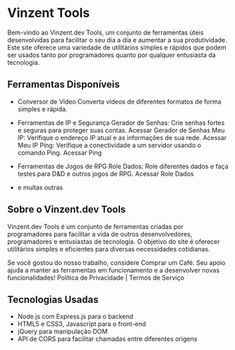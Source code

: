 # Vinzent Tools

Bem-vindo ao Vinzent.dev Tools, um conjunto de ferramentas úteis desenvolvidas para facilitar o seu dia a dia e aumentar a sua produtividade. Este site oferece uma variedade de utilitários simples e rápidos que podem ser usados tanto por programadores quanto por qualquer entusiasta da tecnologia.

## Ferramentas Disponíveis
- Conversor de Vídeo
    Converta vídeos de diferentes formatos de forma simples e rápida.

- Ferramentas de IP e Segurança
    Gerador de Senhas: Crie senhas fortes e seguras para proteger suas contas.
    Acessar Gerador de Senhas
    Meu IP: Verifique o endereço IP atual e as informações de sua rede.
    Acessar Meu IP
    Ping: Verifique a conectividade a um servidor usando o comando Ping.
    Acessar Ping

- Ferramentas de Jogos de RPG
    Role Dados: Role diferentes dados e faça testes para D&D e outros jogos de RPG.
    Acessar Role Dados
- e muitas outras

## Sobre o Vinzent.dev Tools

Vinzent.dev Tools é um conjunto de ferramentas criadas por programadores para facilitar a vida de outros desenvolvedores, programadores e entusiastas de tecnologia. O objetivo do site é oferecer utilitários simples e eficientes para diversas necessidades cotidianas.

Se você gostou do nosso trabalho, considere Comprar um Café. Seu apoio ajuda a manter as ferramentas em funcionamento e a desenvolver novas funcionalidades!
Política de Privacidade | Termos de Serviço

## Tecnologias Usadas

- Node.js com Express.js para o backend
- HTML5 e CSS3, Javascript para o front-end
- jQuery para manipulação DOM
- API de CORS para facilitar chamadas entre diferentes origens